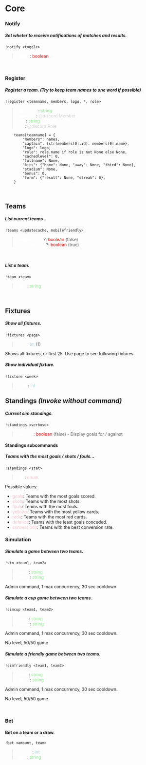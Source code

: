# Core

### Notify
##### Set wheter to receive notifications of matches and results.

    !notify <toggle>
    
><span style="color:white">toggle</span>: <span style="color:red">boolean</span>

<br>

### Register
##### Register a team. _(Try to keep team names to one word if possible)_

    !register <teamname, members, logo, *, role>


><span style="color:white">teamname</span>: <span style="color:lightgreen">string</span><br>
><span style="color:white">members</span>: <span style="color:lightgrey">@discord.Member</span><br> 
><span style="color:white">logo</span>: <span style="color:lightgreen">string</span><br>
><span style="color:white">role</span>: <span style="color:lightgrey">@discord.Role</span>

        teams[teamname] = {
            "members": names,
            "captain": {str(members[0].id): members[0].name},
            "logo": logo,
            "role": role.name if role is not None else None,
            "cachedlevel": 0,
            "fullname": None,
            "kits": {"home": None, "away": None, "third": None},
            "stadium": None,
            "bonus": 0,
            "form": {"result": None, "streak": 0},
        }

<br>

## Teams
##### List current teams.

    !teams <updatecache, mobilefriendly>

><span style="color:white">updatecache</span>?: <span style="color:red">boolean</span> (false)<br> 
><span style="color:white">mobilefriendly</span>?: <span style="color:red">boolean</span> (true)

<br>

##### List a team.

    !team <team>

><span style="color:white">team</span>: <span style="color:lightgreen">string</span>

<br>

## Fixtures
##### Show all fixtures.

    !fixtures <page>

><span style="color:white">page</span>: <span style="color:lightblue">int</span> (1)

 Shows all fixtures, or first 25. Use page to see following fixtures.

##### Show individual fixture.

    !fixture <week>

><span style="color:white">week</span>: <span style="color:lightblue">int</span>



## Standings _(Invoke without command)_
##### Current sim standings.

    !standings <verbose>

><span style="color:white">verbose</span>: <span style="color:red">boolean</span> (false) -  Display goals for / against

#### Standings subcommands

##### Teams with the most goals / shots / fouls...

    !standings <stat>
    
    
><span style="color:white">stat</span>: <span style="color:pink">enum</span> 

Possible values:

- <span style="color:pink">goals</span>: Teams with the most goals scored.
- <span style="color:pink">shots</span>: Teams with the most shots.
- <span style="color:pink">fouls</span>: Teams with the most fouls.
- <span style="color:pink">yellows</span>: Teams with the most yellow cards.
- <span style="color:pink">reds</span>: Teams with the most red cards.
- <span style="color:pink">defence</span>: Teams with the least goals conceded.
- <span style="color:pink">conversioon</span>: Teams with the best conversion rate.


### Simulation

##### Simulate a game between two teams.

    !sim <team1, team2>

> <span style="color:white">team1</span>: <span style="color:lightgreen">string</span><br>
<span style="color:white">team2</span>: <span style="color:lightgreen">string</span>

Admin command, 1 max concurrency, 30 sec cooldown


##### Simulate a cup game between two teams.

    !simcup <team1, team2>

> <span style="color:white">team1</span>: <span style="color:lightgreen">string</span><br>
<span style="color:white">team2</span>: <span style="color:lightgreen">string</span>


Admin command, 1 max concurrency, 30 sec cooldown.

No level, 50/50 game


##### Simulate a friendly game between two teams.

    !simfriendly <team1, team2>

><span style="color:white">team1</span>: <span style="color:lightgreen">string</span><br>
<span style="color:white">team2</span>: <span style="color:lightgreen">string</span>


Admin command, 1 max concurrency, 30 sec cooldown.

No level, 50/50 game

<br>

### Bet
#### Bet on a team or a draw.

    !bet <amount, team>

><span style="color:white">amount</span>: <span style="color:lightblue">int</span><br>
<span style="color:white">team</span>: <span style="color:lightgreen">string</span>